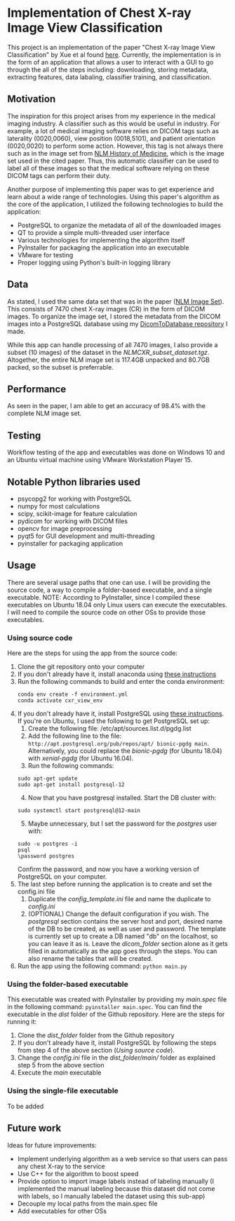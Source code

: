# Implementation of Chest X-ray Image View Classification

This project is an implementation of the paper "Chest X-ray Image View Classification" by Xue et al found [here](https://www.researchgate.net/publication/283778178_Chest_X-ray_Image_View_Classification). Currently, the implementation is in the form of an application that allows a user to interact with a GUI to go through the all of the steps including: downloading, storing metadata, extracting features, data labaling, classifier training, and classification.  

## Motivation

The inspiration for this project arises from my experience in the medical imaging industry. A classifier such as this would be useful in industry. For example, a lot of medical imaging software relies on DICOM tags such as laterality (0020,0060), view position (0018,5101), and patient orientation (0020,0020) to perform some action. However, this tag is not always there such as in the image set from [NLM History of Medicine](https://openi.nlm.nih.gov/faq#collection), which is the image set used in the cited paper. Thus, this automatic classifier can be used to label all of these images so that the medical software relying on these DICOM tags can perform their duty.
 
Another purpose of implementing this paper was to get experience and learn about a wide range of technologies. Using this paper's algorithm as the core of the application, I utilized the following technologies to build the application:
 - PostgreSQL to organize the metadata of all of the downloaded images
 - QT to provide a simple multi-threaded user interface
 - Various technologies for implementing the algorithm itself
 - PyInstaller for packaging the application into an executable
 - VMware for testing
 - Proper logging using Python's built-in logging library

## Data

As stated, I used the same data set that was in the paper ([NLM Image Set](https://openi.nlm.nih.gov/faq#collection)). This consists of 7470 chest X-ray images (CR) in the form of DICOM images. To organize the image set, I stored the metadata from the DICOM images into a PostgreSQL database using my [DicomToDatabase repository](https://github.com/Matt-Conrad/DicomToDatabase) I made. 

While this app can handle processing of all 7470 images, I also provide a subset (10 images) of the dataset in the *NLMCXR_subset_dataset.tgz*. Altogether, the entire NLM image set is 117.4GB unpacked and 80.7GB packed, so the subset is preferrable. 

## Performance

As seen in the paper, I am able to get an accuracy of 98.4% with the complete NLM image set. 

## Testing

Workflow testing of the app and executables was done on Windows 10 and an Ubuntu virtual machine using VMware Workstation Player 15. 

## Notable Python libraries used
 - psycopg2 for working with PostgreSQL
 - numpy for most calculations
 - scipy, scikit-image for feature calculation
 - pydicom for working with DICOM files
 - opencv for image preprocessing
 - pyqt5 for GUI development and multi-threading
 - pyinstaller for packaging application

## Usage

There are several usage paths that one can use. I will be providing the source code, a way to compile a folder-based executable, and a single executable. NOTE: According to PyInstaller, since I compiled these executables on Ubuntu 18.04 only Linux users can execute the executables. I will need to compile the source code on other OSs to provide those executables. 
 
 ### Using source code

 Here are the steps for using the app from the source code:
 1. Clone the git repository onto your computer
 2. If you don't already have it, install anaconda using [these instructions](https://docs.anaconda.com/anaconda/install/)
 3. Run the following commands to build and enter the conda environment: 
    ```
    conda env create -f environment.yml
    conda activate cxr_view_env
    ```
 4. If you don't already have it, install PostgreSQL using [these instructions](https://wiki.postgresql.org/wiki/Detailed_installation_guides). If you're on Ubuntu, I used the following to get PostgreSQL set up:
    1. Create the following file: /etc/apt/sources.list.d/pgdg.list
    2. Add the following line to the file: ```http://apt.postgresql.org/pub/repos/apt/ bionic-pgdg main```. Alternatively, you could replace the *bionic-pgdg* (for Ubuntu 18.04) with *xenial-pgdg* (for Ubuntu 16.04).
    3. Run the following commands:
    ```
    sudo apt-get update
    sudo apt-get install postgresql-12
    ```
    4. Now that you have postgresql installed. Start the DB cluster with:
    ```
    sudo systemctl start postgresql@12-main
    ```
    5. Maybe unnecessary, but I set the password for the *postgres* user with:
    ```
    sudo -u postgres -i
    psql
    \password postgres
    ```
    Confirm the password, and now you have a working version of PostgreSQL on your computer.
 5. The last step before running the application is to create and set the config.ini file
    1. Duplicate the *config_template.ini* file and name the duplicate to *config.ini*
    2. (OPTIONAL) Change the default configuration if you wish. The *postgresql* section contains the server host and port, desired name of the DB to be created, as well as user and password. The template is currently set up to create a DB named "db" on the localhost, so you can leave it as is. Leave the *dicom_folder* section alone as it gets filled in automatically as the app goes through the steps. You can also rename the tables that will be created.
 6. Run the app using the following command: ```python main.py```

 ### Using the folder-based executable
 
 This executable was created with PyInstaller by providing my *main.spec* file in the following command: ```pyinstaller main.spec```. You can find the executable in the *dist* folder of the Github repository. Here are the steps for running it:
 1. Clone the *dist_folder* folder from the Github repository
 2. If you don't already have it, install PostgreSQL by following the steps from step 4 of the above section (*Using source code*). 
 3. Change the *config.ini* file in the *dist_folder/main/* folder as explained step 5 from the above section
 4. Execute the *main* executable

 ### Using the single-file executable
 To be added

## Future work

Ideas for future improvements:
 - Implement underlying algorithm as a web service so that users can pass any chest X-ray to the service
 - Use C++ for the algorithm to boost speed
 - Provide option to import image labels instead of labeling manually (I implemented the manual labeling because this dataset did not come with labels, so I manually labeled the dataset using this sub-app)
 - Decouple my local paths from the main.spec file
 - Add executables for other OSs
